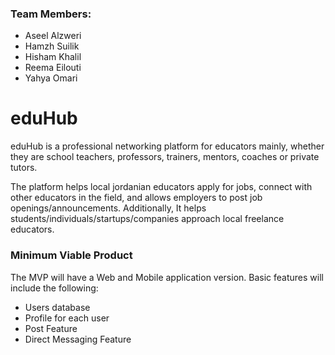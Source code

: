 ### Team Members:
- Aseel Alzweri
- Hamzh Suilik
- Hisham Khalil
- Reema Eilouti
- Yahya Omari

# eduHub

eduHub is a professional networking platform for educators mainly, whether they are school teachers, professors, trainers, mentors, coaches or private tutors.

The platform helps local jordanian educators apply for jobs, connect with other educators in the field, and allows employers to post job openings/announcements.
Additionally, It helps students/individuals/startups/companies approach local freelance educators.

### Minimum Viable Product

The MVP will have a Web and Mobile application version.
Basic features will include the following:
- Users database 
- Profile for each user
- Post Feature
- Direct Messaging Feature
